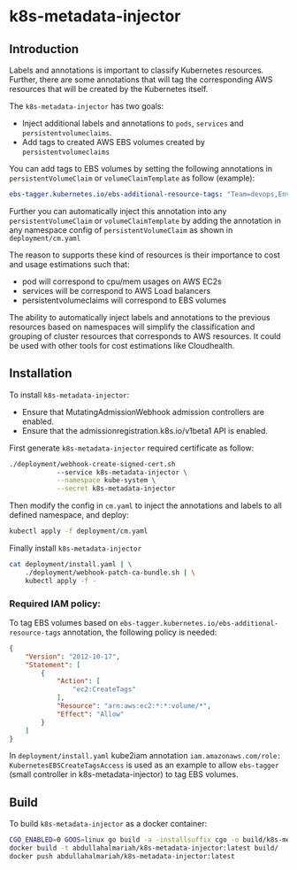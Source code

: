 # k8s-metadata-injector

## Introduction

Labels and annotations is important to classify Kubernetes resources. Further, there are some annotations that will tag the corresponding AWS resources that will be created by the Kubernetes itself.

The `k8s-metadata-injector` has two goals:

* Inject additional labels and annotations to `pods`, `services` and `persistentvolumeclaims`.
* Add tags to created AWS EBS volumes created by `persistentvolumeclaims`

You can add tags to EBS volumes by setting the following annotations in `persistentVolumeClaim` or `volumeClaimTemplate` as follow (example):

```yaml
ebs-tagger.kubernetes.io/ebs-additional-resource-tags: "Team=devops,Env=pord,Project=k8s"
```

Further you can automatically inject this annotation into any `persistentVolumeClaim` or `volumeClaimTemplate`
by adding the annotation in any namespace config of `persistentVolumeClaim` as shown in `deployment/cm.yaml`

The reason to supports these kind of resources is their importance to cost and usage estimations such that:
* pod will correspond to cpu/mem usages on AWS EC2s
* services will be correspond to AWS Load balancers
* persistentvolumeclaims will correspond to EBS volumes

The ability to automatically inject labels and annotations to the previous resources based on namespaces will simplify the classification and grouping of cluster resources that corresponds to AWS resources. It could be used with other tools for cost estimations like Cloudhealth.

## Installation

To install `k8s-metadata-injector`:
* Ensure that MutatingAdmissionWebhook admission controllers are enabled.
* Ensure that the admissionregistration.k8s.io/v1beta1 API is enabled.

First generate `k8s-metadata-injector` required certificate as follow:

```bash
./deployment/webhook-create-signed-cert.sh
            --service k8s-metadata-injector \
            --namespace kube-system \
            --secret k8s-metadata-injector
```

Then modify the config in `cm.yaml` to inject the annotations and labels to all defined namespace, and deploy:

```bash
kubectl apply -f deployment/cm.yaml
```

Finally install `k8s-metadata-injector`

```bash
cat deployment/install.yaml | \
    ./deployment/webhook-patch-ca-bundle.sh | \
    kubectl apply -f -
```

### Required IAM policy:
To tag EBS volumes based on `ebs-tagger.kubernetes.io/ebs-additional-resource-tags` annotation, the following policy is needed:

```json
{
    "Version": "2012-10-17",
    "Statement": [
        {
            "Action": [
                "ec2:CreateTags"
            ],
            "Resource": "arn:aws:ec2:*:*:volume/*",
            "Effect": "Allow"
        }
    ]
}
```

In `deployment/install.yaml` kube2iam annotation `iam.amazonaws.com/role: KubernetesEBSCreateTagsAccess` is used as an example to allow `ebs-tagger` (small controller in k8s-metadata-injector) to tag EBS volumes.

## Build

To build `k8s-metadata-injector` as a docker container:

```bash
CGO_ENABLED=0 GOOS=linux go build -a -installsuffix cgo -o build/k8s-metadata-injector .
docker build -t abdullahalmariah/k8s-metadata-injector:latest build/
docker push abdullahalmariah/k8s-metadata-injector:latest
```
